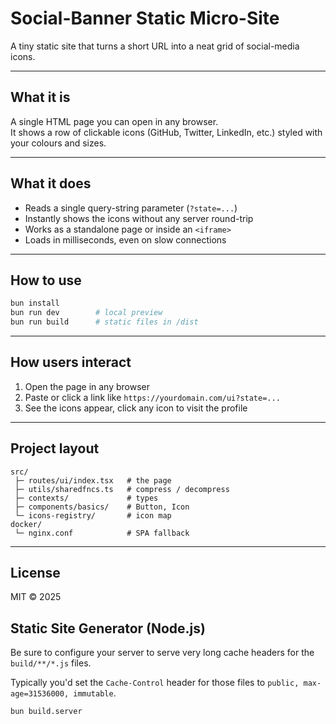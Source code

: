 # Social-Banner Static Micro-Site

A tiny static site that turns a short URL into a neat grid of social-media icons.

---

## What it is

A single HTML page you can open in any browser.  
It shows a row of clickable icons (GitHub, Twitter, LinkedIn, etc.) styled with your colours and sizes.

---

## What it does

- Reads a single query-string parameter (`?state=...`)  
- Instantly shows the icons without any server round-trip  
- Works as a standalone page or inside an `<iframe>`  
- Loads in milliseconds, even on slow connections

---

## How to use

```bash
bun install
bun run dev        # local preview
bun run build      # static files in /dist
```

---

## How users interact

1. Open the page in any browser  
2. Paste or click a link like `https://yourdomain.com/ui?state=...`  
3. See the icons appear, click any icon to visit the profile

---

## Project layout

```
src/
 ├─ routes/ui/index.tsx   # the page
 ├─ utils/sharedfncs.ts   # compress / decompress
 ├─ contexts/             # types
 ├─ components/basics/    # Button, Icon
 └─ icons-registry/       # icon map
docker/
 └─ nginx.conf            # SPA fallback
```

---

## License

MIT © 2025

## Static Site Generator (Node.js)

Be sure to configure your server to serve very long cache headers for the `build/**/*.js` files.

Typically you'd set the `Cache-Control` header for those files to `public, max-age=31536000, immutable`.

```shell
bun build.server
```
